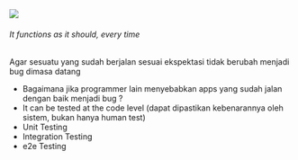 <StandardTab choosen="reliability" />

<div class="h-full overflow-y-auto m-4">
  <div class="flex flex-row space-x-5">
    <div class="flex-1">
      <img src="https://i.ibb.co/Jjk2T8t/signup.png" class="h-72" />
    </div>
    <div class="flex-1 overflow-y-auto h-72">
      <h6 v-click>It functions as it should, every time</h6>
      <span v-after class="text-xs">Agar sesuatu yang sudah berjalan sesuai ekspektasi tidak berubah menjadi bug dimasa datang</span>
      <ul class="text-xs font-extralight mt-5">
        <li v-click>Bagaimana jika programmer lain menyebabkan apps yang sudah jalan dengan baik menjadi bug ?</li>
        <li class="!ml-8 font-semibold" v-click>It can be tested at the code level (dapat dipastikan kebenarannya oleh sistem, bukan hanya human test)</li>
        <li class="!ml-8 font-semibold" v-click>Unit Testing</li>
        <li class="!ml-8 font-semibold" v-after>Integration Testing</li>
        <li class="!ml-8 font-semibold" v-after>e2e Testing</li>
      </ul>
    </div>
  </div>
</div>

<!--
Time: 27:00
-->